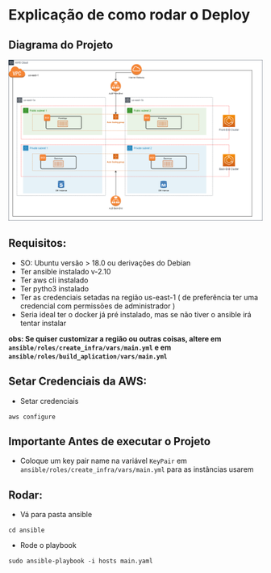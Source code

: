 # Explicação de como rodar o Deploy

## Diagrama do Projeto
![Diagrama](./.imgs/SRE_Challenge_Diagram.png)
## Requisitos:

- SO: Ubuntu versão > 18.0 ou derivações do Debian
- Ter ansible instalado v-2.10
- Ter aws cli instalado
- Ter pytho3 instalado
- Ter as credenciais setadas na região us-east-1 ( de preferência ter uma credencial com permissões de administrador )
- Seria ideal ter o docker já pré instalado, mas se não tiver o ansible irá tentar instalar

**obs: Se quiser customizar a região ou outras coisas, altere em `ansible/roles/create_infra/vars/main.yml` e em `ansible/roles/build_aplication/vars/main.yml`**

## Setar Credenciais da AWS:

- Setar credenciais

```shell
aws configure
```

## Importante Antes de executar o Projeto

- Coloque um key pair name na variável `KeyPair` em `ansible/roles/create_infra/vars/main.yml` para as instâncias usarem
## Rodar:

- Vá para pasta ansible

```shell
cd ansible
```

- Rode o playbook

```shell
sudo ansible-playbook -i hosts main.yaml
```
